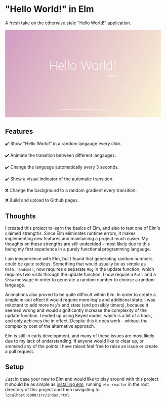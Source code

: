 # "Hello World!" in Elm

A fresh take on the otherwise stale "Hello World!" application.

![preview of elm-hello](https://github.com/scottwillmoore/elm-hello/raw/master/preview.gif)

## Features

✔️ Show "Hello World!" in a random langauge every click.

✔️ Animate the transition between different langauges.

✔️ Change the language automatically every 3 seconds.

✔️ Show a visual indicator of the automatic transition.

❌ Change the background to a random gradient every transition.

❌ Build and upload to Github pages.

## Thoughts

I created this project to learn the basics of Elm, and also to test one of Elm's claimed strengths. Since Elm eliminates runtime errors, it makes implementing new features and maintaining a project much easier. My thoughts on these strengths are still undecided - most likely due to this being my first experience in a purely functional programming langauge.

I am inexperience with Elm, but I found that generating random numbers could be quite tedious. Something that would usually be as simple as `Math.random()`, now requires a separate `Msg` in the update function, which requires two visits through the update function. I now require a `Roll` and a `Show` message in order to generate a random number to choose a random language.

Animations also proved to be quite difficult within Elm. In order to create a simple in-out effect it would require more `Msg`'s and additional state. I was reluctant to add more `Msg`'s and state (and possibly timers), because it seemed wrong and would significantly increase the complexity of the update function. I ended up using Keyed nodes, which is a bit of a hack, and only achieves the in effect. Despite this it does work - without the complexity cost of the alternative approach.

Elm is still in early development, and many of these issues are most likely due to my lack of understanding. If anyone would like to clear up, or ammend any of the points I have raised feel free to raise an issue or create a pull request.

## Setup

Just in case your new to Elm and would like to play around with this project. It should be as simple as [installing elm](https://guide.elm-lang.org/install.html), running `elm-reactor` in the root directory of this project and then navigating to `localhost:8000/src/index.html`.

